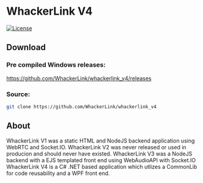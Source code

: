 # WhackerLink V4

[![License](https://img.shields.io/badge/License-GPLv3-blue?style=for-the-badge)](https://www.gnu.org/licenses/gpl-3.0)

## Download
### Pre compiled Windows releases:
https://github.com/WhackerLink/whackerlink_v4/releases
### Source:
```sh
git clone https://github.com/WhackerLink/whackerlink_v4
```

## About
WhackerLink V1 was a static HTML and NodeJS backend application using WebRTC and Socket.IO.
WhackerLink V2 was never released or used in producion and should never have existed.
WhackerLink V3 was a NodeJS backend with a EJS templated front end using WebAudioAPI with Socket.IO
WhackerLink V4 is a C# .NET based application which utlizes a CommonLib for code reusability and a WPF front end.

